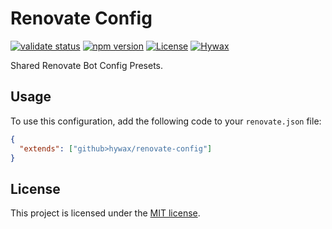 # Renovate Config

[![validate status][validate-ci-src]][validate-ci-href]
[![npm version][npm-version-src]][npm-version-href]
[![License][license-src]][license-href]
[![Hywax][hywax-src]][hywax-href]

Shared Renovate Bot Config Presets.

## Usage

To use this configuration, add the following code to your `renovate.json` file:

```json
{
  "extends": ["github>hywax/renovate-config"]
}
```

## License

This project is licensed under the [MIT license](LICENSE).

[validate-ci-src]: https://img.shields.io/github/actions/workflow/status/hywax/renovate-config/validate.yml?logo=renovatebot&logoColor=fff&colorA=444&colorB=027fa0
[validate-ci-href]: https://github.com/hywax/renovate-config/actions
[npm-version-src]: https://img.shields.io/npm/v/@hywax/renovate-config/latest.svg?logo=hackthebox&color=027fa0&logoColor=fff&colorA=444
[npm-version-href]: https://npmjs.com/package/@hywax/renovate-config
[license-src]: https://img.shields.io/badge/License-MIT-027fa0?logo=opensourceinitiative&logoColor=fff&colorA=444
[license-href]: https://npmjs.com/package/@hywax/renovate-config
[hywax-src]: https://img.shields.io/badge/By-Hywax-027fa0?colorA=444
[hywax-href]: https://hywax.space
